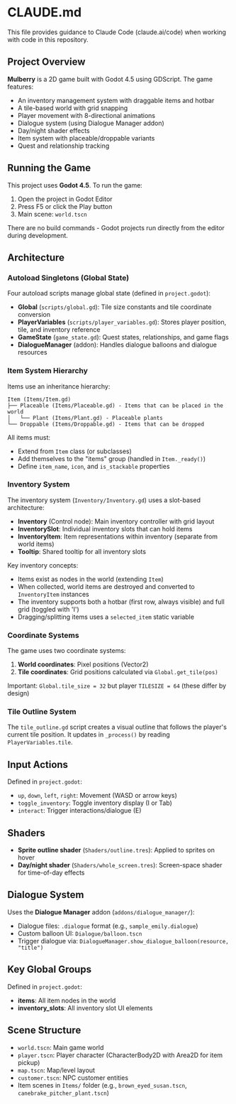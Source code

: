 # CLAUDE.md

This file provides guidance to Claude Code (claude.ai/code) when working with code in this repository.

## Project Overview

**Mulberry** is a 2D game built with Godot 4.5 using GDScript. The game features:
- An inventory management system with draggable items and hotbar
- A tile-based world with grid snapping
- Player movement with 8-directional animations
- Dialogue system (using Dialogue Manager addon)
- Day/night shader effects
- Item system with placeable/droppable variants
- Quest and relationship tracking

## Running the Game

This project uses **Godot 4.5**. To run the game:

1. Open the project in Godot Editor
2. Press F5 or click the Play button
3. Main scene: `world.tscn`

There are no build commands - Godot projects run directly from the editor during development.

## Architecture

### Autoload Singletons (Global State)

Four autoload scripts manage global state (defined in `project.godot`):

- **Global** (`scripts/global.gd`): Tile size constants and tile coordinate conversion
- **PlayerVariables** (`scripts/player_variables.gd`): Stores player position, tile, and inventory reference
- **GameState** (`game_state.gd`): Quest states, relationships, and game flags
- **DialogueManager** (addon): Handles dialogue balloons and dialogue resources

### Item System Hierarchy

Items use an inheritance hierarchy:

```
Item (Items/Item.gd)
├── Placeable (Items/Placeable.gd) - Items that can be placed in the world
│   └── Plant (Items/Plant.gd) - Placeable plants
└── Droppable (Items/Droppable.gd) - Items that can be dropped
```

All items must:
- Extend from `Item` class (or subclasses)
- Add themselves to the "items" group (handled in `Item._ready()`)
- Define `item_name`, `icon`, and `is_stackable` properties

### Inventory System

The inventory system (`Inventory/Inventory.gd`) uses a slot-based architecture:

- **Inventory** (Control node): Main inventory controller with grid layout
- **InventorySlot**: Individual inventory slots that can hold items
- **InventoryItem**: Item representations within inventory (separate from world items)
- **Tooltip**: Shared tooltip for all inventory slots

Key inventory concepts:
- Items exist as nodes in the world (extending `Item`)
- When collected, world items are destroyed and converted to `InventoryItem` instances
- The inventory supports both a hotbar (first row, always visible) and full grid (toggled with 'I')
- Dragging/splitting items uses a `selected_item` static variable

### Coordinate Systems

The game uses two coordinate systems:

1. **World coordinates**: Pixel positions (Vector2)
2. **Tile coordinates**: Grid positions calculated via `Global.get_tile(pos)`

Important: `Global.tile_size = 32` but player `TILESIZE = 64` (these differ by design)

### Tile Outline System

The `tile_outline.gd` script creates a visual outline that follows the player's current tile position. It updates in `_process()` by reading `PlayerVariables.tile`.

## Input Actions

Defined in `project.godot`:
- `up`, `down`, `left`, `right`: Movement (WASD or arrow keys)
- `toggle_inventory`: Toggle inventory display (I or Tab)
- `interact`: Trigger interactions/dialogue (E)

## Shaders

- **Sprite outline shader** (`Shaders/outline.tres`): Applied to sprites on hover
- **Day/night shader** (`Shaders/whole_screen.tres`): Screen-space shader for time-of-day effects

## Dialogue System

Uses the **Dialogue Manager** addon (`addons/dialogue_manager/`):
- Dialogue files: `.dialogue` format (e.g., `sample_emily.dialogue`)
- Custom balloon UI: `Dialogue/balloon.tscn`
- Trigger dialogue via: `DialogueManager.show_dialogue_balloon(resource, "title")`

## Key Global Groups

Defined in `project.godot`:
- **items**: All item nodes in the world
- **inventory_slots**: All inventory slot UI elements

## Scene Structure

- `world.tscn`: Main game world
- `player.tscn`: Player character (CharacterBody2D with Area2D for item pickup)
- `map.tscn`: Map/level layout
- `customer.tscn`: NPC customer entities
- Item scenes in `Items/` folder (e.g., `brown_eyed_susan.tscn`, `canebrake_pitcher_plant.tscn`)
